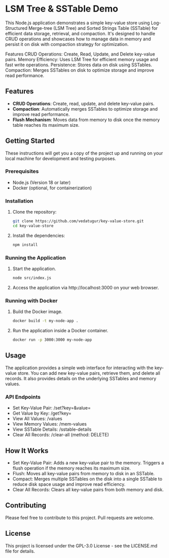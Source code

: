 
# LSM Tree & SSTable Demo

This Node.js application demonstrates a simple key-value store using Log-Structured Merge-tree (LSM Tree) and Sorted Strings Table (SSTable) for efficient data storage, retrieval, and compaction. It's designed to handle CRUD operations and showcases how to manage data in memory and persist it on disk with compaction strategy for optimization.

Features
CRUD Operations: Create, Read, Update, and Delete key-value pairs.
Memory Efficiency: Uses LSM Tree for efficient memory usage and fast write operations.
Persistence: Stores data on disk using SSTables.
Compaction: Merges SSTables on disk to optimize storage and improve read performance.


## Features
- **CRUD Operations**: Create, read, update, and delete key-value pairs.
- **Compaction**: Automatically merges SSTables to optimize storage and improve read performance.
- **Flush Mechanism**: Moves data from memory to disk once the memory table reaches its maximum size.

## Getting Started

These instructions will get you a copy of the project up and running on your local machine for development and testing purposes.

### Prerequisites

- Node.js (Version 18 or later)
- Docker (optional, for containerization)

### Installation

1. Clone the repository:

    ```bash
    git clone https://github.com/vedatugur/key-value-store.git
    cd key-value-store
    ```

2. Install the dependencies:

    ```bash
    npm install
    ```

### Running the Application
1. Start the application.
    ```bash
    node src/index.js
    ```
2. Access the application via http://localhost:3000 on your web browser.

### Running with Docker
1. Build the Docker image.
    ```bash
    docker build -t my-node-app .
    ```
2. Run the application inside a Docker container.
    ```bash
    docker run -p 3000:3000 my-node-app
    ```
## Usage
The application provides a simple web interface for interacting with the key-value store. You can add new key-value pairs, retrieve them, and delete all records. It also provides details on the underlying SSTables and memory values.

### API Endpoints
- Set Key-Value Pair: /set?key=<key>&value=<value>
- Get Value by Key: /get?key=<key>
- View All Values: /values
- View Memory Values: /mem-values
- View SSTable Details: /sstable-details
- Clear All Records: /clear-all (method: DELETE)

## How It Works
- Set Key-Value Pair: Adds a new key-value pair to the memory. Triggers a flush operation if the memory reaches its maximum size.
- Flush: Moves all key-value pairs from memory to disk in an SSTable.
- Compact: Merges multiple SSTables on the disk into a single SSTable to reduce disk space usage and improve read efficiency.
- Clear All Records: Clears all key-value pairs from both memory and disk.

## Contributing
Please feel free to contribute to this project. Pull requests are welcome.

## License
This project is licensed under the GPL-3.0 License - see the LICENSE.md file for details.